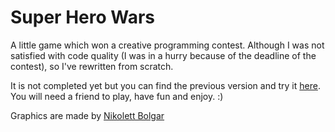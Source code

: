 # Super Hero Wars

A little game which won a creative programming contest. Although I was not satisfied with code quality (I was in a hurry because of the deadline of the contest), so I've rewritten from scratch.

It is not completed yet but you can find the previous version and try it [here](http://shw.denield.com). You will need a friend to play, have fun and enjoy. :)

Graphics are made by [Nikolett Bolgar](https://nicoldesign.xyz)
